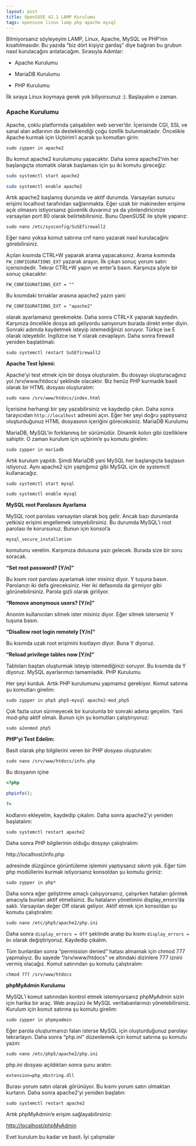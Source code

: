 ```yaml
---
layout: post
title: OpenSUSE 42.1 LAMP Kurulumu
tags: opensuse linux lamp php apache mysql
---
```


Bilmiyorsanız söyleyeyim LAMP, Linux, Apache, MySQL ve PHP’nin kısaltılmasıdır. Bu yazıda “biz dört kişiyiz gardaş” diye bağıran bu grubun nasıl kurulacağını anlatacağım. Sırasıyla Adımlar:
<!--more-->

- Apache Kurulumu

- MariaDB Kurulumu

- PHP Kurulumu

İlk sıraya Linux koymaya gerek yok biliyorsunuz :). Başlayalım o zaman.

### Apache Kurulumu

Apache, çoklu platformda çalışabilen web server’dır. İçerisinde CGI, SSL ve sanal alan adlarının da desteklendiği çoğu özellik bulunmaktadır. Öncelikle Apache kurmak için Uçbirim’i açarak şu komutları girin:

`sudo zypper in apache2`

Bu komut apache2 kurulumunu yapacaktır. Daha sonra apache2’nin her başlangıçta otomatik olarak başlaması için şu iki komutu gireceğiz:

```bash
sudo systemctl start apache2

sudo systemctl enable apache2
```

Artık apache2 başlamış durumda ve aktif durumda. Varsayılan sunucu erişimi localhost tarafından sağlanmakta. Eğer uzak bir makineden erişime açık olmasını istiyorsanız güvenlik duvarınız ya da yönlendiricinize varsayılan port 80 olarak belirtebilirsiniz. Bunu OpenSUSE ile şöyle yaparız:

`sudo nano /etc/sysconfig/SuSEfirewall2`

Eğer nano yoksa komut satırına cnf nano yazarak nasıl kurulacağını görebilirsiniz.

Açılan kısımda CTRL+W yaparak arama yapacaksınız. Arama kısmında `FW_CONFIGURATIONS_EXT` yazarak arayın. İlk çıkan sonuç yorum satırı içerisindedir. Tekrar CTRL+W yapın ve enter’a basın. Karşınıza şöyle bir sonuç çıkacaktır:

`FW_CONFIGURATIONS_EXT = ""`

Bu kısımdaki tırnaklar arasına apache2 yazın yani:

`FW_CONFIGURATIONS_EXT = "apache2"`

olarak ayarlamanız gerekmekte. Daha sonra CTRL+X yaparak kaydedin. Karşınıza öncelikle dosya adı geliyordu sanıyorum burada direkt enter diyin. Sonraki adımda kaydetmek isteyip istemediğinizi soruyor. Türkçe ise E olarak isteyebilir. İngilizce ise Y olarak cevaplayın. Daha sonra firewall yeniden başlatılmalı:

`sudo systemctl restart SuSEfirewall2`

**Apache Test İşlemi:**

Apache’yi test etmek için bir dosya oluşturalım. Bu dosyayı oluşturacağınız yol /srv/www/htdocs/ şeklinde olacaktır. Biz henüz PHP kurmadık basit olarak bir HTML dosyası oluşturalım:

`sudo nano /srv/www/htdocs/index.html`

İçerisine herhangi bir şey yazabilirsiniz ve kaydedip çıkın. Daha sonra tarayıcıdan `http://localhost` adresini açın. Eğer her şeyi doğru yaptıysanız oluşturduğunuz HTML dosyasının içeriğini göreceksiniz.
MariaDB Kurulumu

MariaDB, MySQL’in forklanmış bir sürümüdür. Dinamik kolon gibi özelliklere sahiptir. O zaman kurulum için uçbirim’e şu komutu girelim:

`sudo zypper in mariadb`

Artık kurulum yapıldı. Şimdi MariaDB yani MySQL her başlangıçta başlasın istiyoruz. Aynı apache2 için yaptığımız gibi MySQL için de systemctl kullanacağız.

```
sudo systemctl start mysql

sudo systemctl enable mysql
```

**MySQL root Parolasını Ayarlama**

MySQL root parolası varsayılan olarak boş gelir. Ancak bazı durumlarda yetkisiz erişimi engellemek isteyebilirsiniz. Bu durumda MySQL’i root parolası ile korursunuz. Bunun için konsol’a

`mysql_secure_installation`

komutunu verelim. Karşımıza dolusuna yazı gelecek. Burada size bir soru soracak.

**“Set root password? [Y/n]”**

Bu kısım root parolası ayarlamak ister misiniz diyor. Y tuşuna basın. Parolanızı iki defa gireceksiniz. Her iki defasında da girmiyor gibi görünebilirsiniz. Parola gizli olarak giriliyor.

**“Remove anonymous users? [Y/n]”**

Anonim kullanıcıları silmek ister misiniz diyor. Eğer silmek isterseniz Y tuşuna basın.

**“Disallow root login remotely [Y/n]”**

Bu kısımda uzak root erişimini kısıtlayın diyor. Buna Y diyoruz.

**“Reload privilege tables now [Y/n]”**

Tabloları baştan oluşturmak isteyip istemediğinizi soruyor. Bu kısımda da Y diyoruz. MySQL ayarlarımızı tamamladık. PHP Kurulumu

Her şeyi kurduk. Artık PHP kurulumunu yapmamız gerekiyor. Komut satırına şu komutları girelim:

`sudo zypper in php5 php5-mysql apache2-mod_php5`

Çok fazla uzun sürmeyecek bir kurulumla bir sonraki adıma geçelim. Yani mod-php aktif olmalı. Bunun için şu komutları çalıştırıyoruz:

`sudo a2enmod php5`

**PHP’yi Test Edelim:**

Basit olarak php bilgilerini veren bir PHP dosyası oluşturalım:

`sudo nano /srv/www/htdocs/info.php`

Bu dosyanın içine

```php
<?php

phpinfo();

?>
```

kodlarını ekleyelim, kaydedip çıkalım. Daha sonra apache2’yi yeniden başlatalım:

`sudo systemctl restart apache2`

Daha sonra PHP bilgilerinin olduğu dosyayı çalıştıralım:

http://localhost/info.php

adresinde düzgünce görüntüleme işlemini yaptıysanız sıkıntı yok. Eğer tüm php modüllerini kurmak istiyorsanız konsoldan şu komutu giriniz:

`sudo zypper in php*`

Daha sonra eğer geliştirme amaçlı çalışıyorsanız, çalışırken hataları görmek amacıyla bunları aktif etmelisiniz. Bu hataların yönetimini display_errors’da saklı. Varsayılan değer Off olarak geliyor. Aktif etmek için konsoldan şu komutu çalıştıralım:

`sudo nano /etc/php5/apache2/php.ini`

Daha sonra `display_errors = Off` şeklinde aratıp bu kısmı `display_errors = On` olarak değiştiriyoruz. Kaydedip çıkalım.

Tüm bunlardan sonra “permission denied” hatası almamak için chmod 777 yapmalıyız. Bu sayede “/srv/www/htdocs” ve altındaki dizinlere 777 iznini vermiş olacağız. Komut satırından şu komutu çalıştıralım:

`chmod 777 /srv/www/htdocs`

**phpMyAdmin Kurulumu**

MySQL’i komut satırından kontrol etmek istemiyorsanız phpMyAdmin sizin için harika bir araç. Web arayüzü ile MySQL veritabanlarınızı yönetebilirsiniz. Kurulum için komut satırına şu komutu girelim:

`sudo zypper in phpmyadmin`

Eğer parola oluşturmanızı falan isterse MySQL için oluşturduğunuz parolayı tekrarlayın. Daha sonra “php.ini” düzenlemek için komut satırına şu komutu yazın:

`sudo nano /etc/php5/apache2/php.ini`

php.ini dosyası açıldıktan sonra şunu aratın:

`extension=php_mbstring.dll`

Burası yorum satırı olarak görünüyor. Bu kısmı yorum satırı olmaktan kurtarın. Daha sonra apache2’yi yeniden başlatın:

`sudo systemctl restart apache2`

Artık phpMyAdmin’e erişim sağlayabilirsiniz:

[http://localhost/phpMyAdmin](http://localhost/phpMyAdmin)

Evet kurulum bu kadar ve basit. İyi çalışmalar